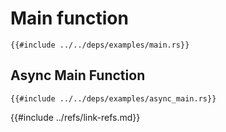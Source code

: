 # Main function

```rust,editable
{{#include ../../deps/examples/main.rs}}
```

## Async Main Function

```rust,editable,ignore,mdbook-runnable
{{#include ../../deps/examples/async_main.rs}}
```

{{#include ../refs/link-refs.md}}
